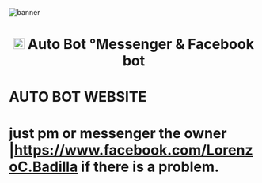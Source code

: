 <img src="https://i.imgur.com/U7NQoLP.gif" alt="banner">
<h1 align="center"><img src="https://i.imgur.com/JmWimOc.gif" width="22px"> Auto Bot °Messenger & Facebook bot</h1>

# AUTO BOT WEBSITE 
# just pm or messenger the owner |https://www.facebook.com/LorenzoC.Badilla if there is a problem.